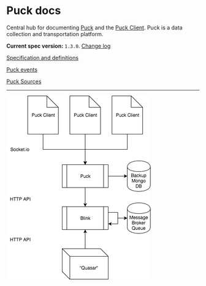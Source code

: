 # Puck docs
Central hub for documenting [Puck](https://github.com/DoSomething/puck) and the [Puck Client](https://github.com/DoSomething/puck-client). Puck is a data collection and transportation platform.

**Current spec version:** `1.3.0`. [Change log](./changelog.md)

[Specification and definitions](./spec.md)

[Puck events](./events.md)

[Puck Sources](./sources.md)

----

![](./puck.png)

